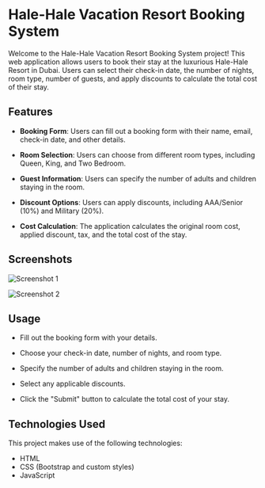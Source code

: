 # Hale-Hale Vacation Resort Booking System

Welcome to the Hale-Hale Vacation Resort Booking System project! This web application allows users to book their stay at the luxurious Hale-Hale Resort in Dubai. Users can select their check-in date, the number of nights, room type, number of guests, and apply discounts to calculate the total cost of their stay.

## Features

- **Booking Form**: Users can fill out a booking form with their name, email, check-in date, and other details.

- **Room Selection**: Users can choose from different room types, including Queen, King, and Two Bedroom.

- **Guest Information**: Users can specify the number of adults and children staying in the room.

- **Discount Options**: Users can apply discounts, including AAA/Senior (10%) and Military (20%).

- **Cost Calculation**: The application calculates the original room cost, applied discount, tax, and the total cost of the stay.

## Screenshots

![Screenshot 1](/images/screenShotOne.jpg)

![Screenshot 2](/images/screenShotTne.jpg)

## Usage

- Fill out the booking form with your details.

- Choose your check-in date, number of nights, and room type.

- Specify the number of adults and children staying in the room.

- Select any applicable discounts.

- Click the "Submit" button to calculate the total cost of your stay.

## Technologies Used

This project makes use of the following technologies:

- HTML
- CSS (Bootstrap and custom styles)
- JavaScript


